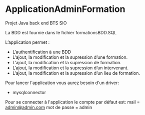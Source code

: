 # ApplicationAdminFormation
Projet Java back end BTS SIO 

La BDD est fournie dans le fichier formationsBDD.SQL

L’application permet :
- L’authentification à une BDD
- L’ajout, la modification et la supression d’une formation.
- L’ajout, la modification et la supression de formation.
- L’ajout, la modification et la supression d’un intervenant.
- L’ajout, la modification et la supression d’un lieu de formation.

Pour lancer l'application vous aurez besoin d'un driver:
- mysqlconnector 

Pour se connecter à l'application le compte par défaut est:
 mail = admin@admin.com
 mot de passe = admin
